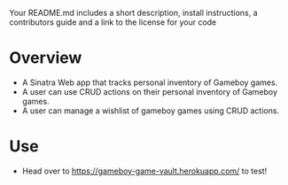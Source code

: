 Your README.md includes a short description, install instructions, a contributors guide and a link to the license for your code

# Overview

* A Sinatra Web app that tracks personal inventory of Gameboy games.
* A user can use CRUD actions on their personal inventory of Gameboy games.
* A user can manage a wishlist of gameboy games using CRUD actions.

# Use

- Head over to https://gameboy-game-vault.herokuapp.com/ to test!


